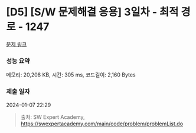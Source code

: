 # [D5] [S/W 문제해결 응용] 3일차 - 최적 경로 - 1247 

[문제 링크](https://swexpertacademy.com/main/code/problem/problemDetail.do?contestProbId=AV15OZ4qAPICFAYD) 

### 성능 요약

메모리: 20,208 KB, 시간: 305 ms, 코드길이: 2,160 Bytes

### 제출 일자

2024-01-07 22:29



> 출처: SW Expert Academy, https://swexpertacademy.com/main/code/problem/problemList.do